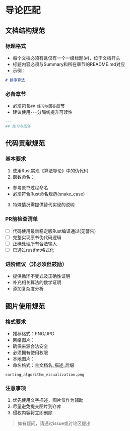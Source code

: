 # 导论匹配
## 文档结构规范
### 标题格式
- 每个文档必须有且仅有一个一级标题(#)，位于文档开头
- 标题内容必须与Summary和所在章节的README.md对应
- 示例：
```md
# 排序算法
```

### 必备章节
- 必须包含`## 练习与回答`章节
- 建议使用`---`分隔线提升可读性
```md
---
## 练习与回答
```

## 代码贡献规范
### 基本要求
1. 使用Rust实现《算法导论》中的伪代码
2. 函数命名：
- 参考原书过程命名
- 必须符合Rust命名规范(snake_case)
3. 特殊情况需提供替代实现的说明

### PR前检查清单
- [ ] 代码使用最新稳定版Rust编译通过(无警告)
- [ ] 完整实现原书伪代码逻辑
- [ ] 正确处理所有合法输入
- [ ] 已通过rustfmt格式化

### 进阶建议（非必须但鼓励）
- 提供循环不变式及正确性证明
- 补充相关算法的数学证明
- 添加复杂度分析

## 图片使用规范
### 格式要求
- 推荐格式：PNG/JPG
- 网络图片：
- 确保来源合法安全
- 必须拥有使用权限
- 本地图片：
- 命名格式：主文档名_描述_后缀
```text
sorting_algorithm_visualization.png
```

### 注意事项
1. 优先使用文字描述，图片仅作为辅助
2. 尽量避免提交图片到仓库
3. 侵权内容将立即删除

> 如有疑问，请通过issue或讨论区提出
